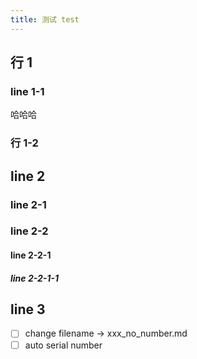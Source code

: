 ```yaml
---
title: 测试 test
---
```


## 行 1

### line 1-1

哈哈哈

### 行 1-2

## line 2

### line 2-1

### line 2-2

#### line 2-2-1

##### line 2-2-1-1

## line 3

- [ ] change filename -> xxx_no_number.md
- [ ] auto serial number
